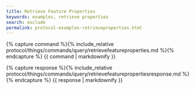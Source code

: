 ```yaml
---
title: Retrieve Feature Properties
keywords: examples, retrieve properties
search: exclude
permalink: protocol-examples-retrieveproperties.html
---
```


{% capture command %}{% include_relative protocol/things/commands/query/retrievefeatureproperties.md %}{% endcapture %}
{{ command | markdownify }}

{% capture response %}{% include_relative protocol/things/commands/query/retrievefeaturepropertiesresponse.md %}{% endcapture %}
{{ response | markdownify }}
